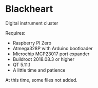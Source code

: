 # Blackheart
Digital instrument cluster

Requires:
- Raspberry PI Zero
- Atmega328P with Arduino bootloader
- Microchip MCP23017 port expander
- Buildroot 2018.08.3 or higher
- QT 5.11.1
- А little time and patience

At this time, some files not added.
